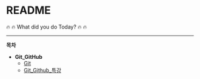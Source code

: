 # README
  

:fire: :fire: What did you do Today? :fire: :fire:
  
  
---
**목차**
- **Git_GitHub**
  - [Git](https://github.com/kihyuny/TIL/blob/master/Git_Github/Git.md)
  - [Git_Github_특강](https://github.com/kihyuny/TIL/blob/master/Git_Github/Git_Github_%ED%8A%B9%EA%B0%95.md)
